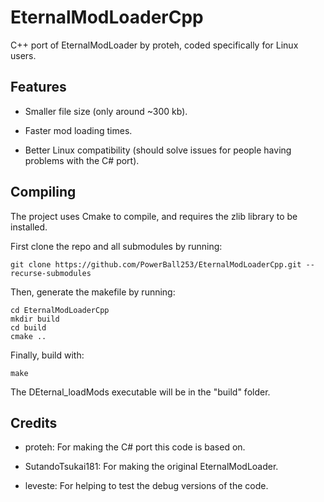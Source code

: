 # EternalModLoaderCpp
C++ port of EternalModLoader by proteh, coded specifically for Linux users.

## Features
* Smaller file size (only around ~300 kb).

* Faster mod loading times.

* Better Linux compatibility (should solve issues for people having problems with the C# port).

## Compiling
The project uses Cmake to compile, and requires the zlib library to be installed.

First clone the repo and all submodules by running:

```
git clone https://github.com/PowerBall253/EternalModLoaderCpp.git --recurse-submodules
```

Then, generate the makefile by running:
```
cd EternalModLoaderCpp
mkdir build
cd build
cmake ..
```

Finally, build with:
```
make
```

The DEternal_loadMods executable will be in the "build" folder.

## Credits
* proteh: For making the C# port this code is based on.

* SutandoTsukai181: For making the original EternalModLoader.

* leveste: For helping to test the debug versions of the code.
